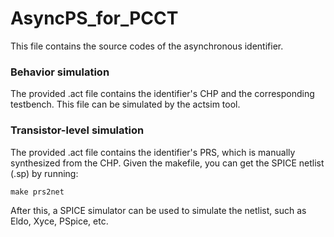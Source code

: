 # AsyncPS_for_PCCT
This file contains the source codes of the asynchronous identifier.

### Behavior simulation
The provided .act file contains the identifier's CHP and the corresponding testbench. This file can be simulated by the actsim tool.

### Transistor-level simulation
The provided .act file contains the identifier's PRS, which is manually synthesized from the CHP. Given the makefile, you can get the SPICE netlist (.sp) by running:

`make prs2net`

After this, a SPICE simulator can be used to simulate the netlist, such as Eldo, Xyce, PSpice, etc.
